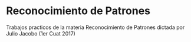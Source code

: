 # Reconocimiento de Patrones 
Trabajos practicos de la materia Reconocimiento de Patrones dictada por Julio Jacobo (1er Cuat 2017)
